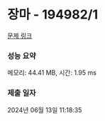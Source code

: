 # 장마 - 194982/1 

[문제 링크](https://level.goorm.io/exam/194982/%EC%9E%A5%EB%A7%88/quiz/1) 

### 성능 요약

메모리: 44.41 MB, 시간: 1.95 ms

### 제출 일자

2024년 06월 13일 11:18:35


